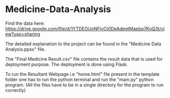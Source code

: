 # Medicine-Data-Analysis

Find the data here:
https://drive.google.com/file/d/1YTDEOUoNFivCt0DeAdegtMaebq7KnQ3t/view?usp=sharing

The detailed explanation to the project can be found in the "Medicine Data Analysis.ppsx" file.

The "Final Medicine Result.csv" file contains the result data that is used for deployment purpose.
The deployment is done using Flask.

To run the Resultant Webpage i.e "home.html" file present in the template folder one has to run the python terminal and run the "main.py" python program. (All the files have to be in a single directory for the program to run correctly)
